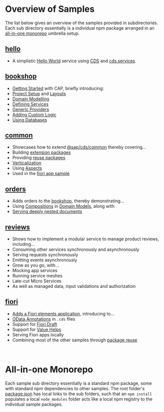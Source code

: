 # Overview of Samples

The list below gives an overview of the samples provided in subdirectories.
Each sub directory essentially is a individual npm package arranged in an [all-in-one monorepo](all-in-one-monorepo) umbrella setup.


## [hello](hello)

- A simplistic [Hello World](https://cap.cloud.sap/docs/get-started/hello-world) service using [CDS](https://cap.cloud.sap/docs/cds/) and [cds.services](https://cap.cloud.sap/docs/node.js/api#services-api).


## [bookshop](bookshop)

- [Getting Started](https://cap.cloud.sap/docs/get-started/in-a-nutshell) with CAP, briefly introducing:
- [Project Setup](https://cap.cloud.sap/docs/get-started/) and [Layouts](https://cap.cloud.sap/docs/get-started/projects)
- [Domain Modelling](https://cap.cloud.sap/docs/guides/domain-models)
- [Defining Services](https://cap.cloud.sap/docs/guides/providing-services)
- [Generic Providers](https://cap.cloud.sap/docs/guides/generic-providers)
- [Adding Custom Logic](https://cap.cloud.sap/docs/guides/service-impl)
- [Using Databases](https://cap.cloud.sap/docs/guides/databases)


## [common](common)

- Showcases how to extend [@sap/cds/common](https://cap.cloud.sap/docs/cds/common) thereby covering...
- Building [extension packages](https://cap.cloud.sap/docs/guides/domain-models#aspects-extensibility)
- Providing [reuse packages](https://cap.cloud.sap/docs/get-started/projects#sharing-and-reusing-content)
- [Verticalization](https://cap.cloud.sap/docs/cds/common#adapting-to-your-needs)
- Using [Aspects](https://cap.cloud.sap/docs/cds/cdl#aspects)
- Used in the [fiori app sample](#fiori)


## [orders](orders)

- Adds orders to the [bookshop](#bookshop), thereby demonstrating...
- Using [Compositions](https://cap.cloud.sap/docs/cds/cdl#compositions) in [Domain Models](https://cap.cloud.sap/docs/guides/domain-models), along with
- [Serving deeply nested documents](https://cap.cloud.sap/docs/guides/generic-providers#serving-structured-data)


## [reviews](reviews)

- Shows how to implement a modular service to manage product reviews, including...
- Consuming other services synchronously and asynchronously
- Serving requests synchronously
- Emitting events asynchronously
- Grow as you go, with...
- Mocking app services
- Running service meshes
- Late-cut Micro Services
- As well as managed data, input validations and authorization


## [fiori](fiori)

- [Adds a Fiori elements application](https://cap.cloud.sap/docs/guides/fiori/), introducing to...
- [OData Annotations](https://cap.cloud.sap/docs/guides/fiori#adding-odata-annotations) in `.cds` files
- Support for [Fiori Draft](https://cap.cloud.sap/docs/guides/fiori#draft)
- Support for [Value Helps](https://cap.cloud.sap/docs/guides/fiori#value-help)
- Serving Fiori apps locally
- Combining most of the other samples through [package reuse](https://cap.cloud.sap/docs/get-started/projects#sharing-and-reusing-content)


<br>

# All-in-one Monorepo

Each sample sub directory essentially is a standard npm package, some with standard npm dependencies to other samples. The root folder's [package.json](package.json) has local links to the sub folders, such that an `npm install` populates a local `node_modules` folder acts like a local npm registry to the individual sample packages.
